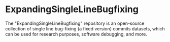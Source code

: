 # ExpandingSingleLineBugfixing
The "ExpandingSingleLineBugfixing" repository is an open-source collection of single line bug-fixing (a fixed version) commits datasets, which can be used for research purposes, software debugging, and more.
